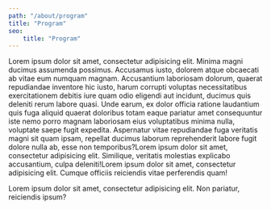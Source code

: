 ```yaml
---
path: "/about/program"
title: "Program"
seo:
    title: "Program"
---
```


Lorem ipsum dolor sit amet, consectetur adipisicing elit. Minima magni ducimus assumenda possimus. Accusamus iusto, dolorem atque obcaecati ab vitae eum numquam magnam. Accusantium laboriosam dolorum, quaerat repudiandae inventore hic iusto, harum corrupti voluptas necessitatibus exercitationem debitis iure quam odio eligendi aut incidunt, ducimus quis deleniti rerum labore quasi. Unde earum, ex dolor officia ratione laudantium quis fuga aliquid quaerat doloribus totam eaque pariatur amet consequuntur iste nemo porro magnam laboriosam eius voluptatibus minima nulla, voluptate saepe fugit expedita. Aspernatur vitae repudiandae fuga veritatis magni sit quam ipsam, repellat ducimus laborum reprehenderit labore fugit dolore nulla ab, esse non temporibus?Lorem ipsum dolor sit amet, consectetur adipisicing elit. Similique, veritatis molestias explicabo accusantium, culpa deleniti!Lorem ipsum dolor sit amet, consectetur adipisicing elit. Cumque officiis reiciendis vitae perferendis quam!

Lorem ipsum dolor sit amet, consectetur adipisicing elit. Non pariatur, reiciendis ipsum?